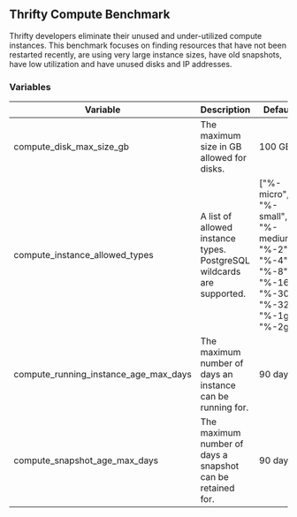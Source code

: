 ## Thrifty Compute Benchmark

Thrifty developers eliminate their unused and under-utilized compute instances.
This benchmark focuses on finding resources that have not been restarted
recently, are using very large instance sizes, have old snapshots, have low utilization and have
unused disks and IP addresses.

### Variables

| Variable | Description | Default |
| - | - | - |
| compute_disk_max_size_gb | The maximum size in GB allowed for disks. | 100 GB |
| compute_instance_allowed_types | A list of allowed instance types. PostgreSQL wildcards are supported. | ["%-micro", "%-small", "%-medium", "%-2", "%-4", "%-8", "%-16", "%-30", "%-32", "%-1g", "%-2g"] |
| compute_running_instance_age_max_days | The maximum number of days an instance can be running for. | 90 days |
| compute_snapshot_age_max_days | The maximum number of days a snapshot can be retained for. | 90 days |
